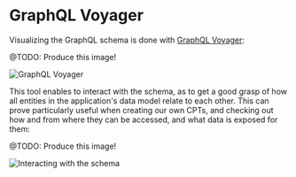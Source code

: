 # GraphQL Voyager

Visualizing the GraphQL schema is done with [GraphQL Voyager](https://github.com/APIs-guru/graphql-voyager): 

@TODO: Produce this image!

![GraphQL Voyager](/images/graphql-voyager.jpg)

This tool enables to interact with the schema, as to get a good grasp of how all entities in the application's data model relate to each other. This can prove particularly useful when creating our own CPTs, and checking out how and from where they can be accessed, and what data is exposed for them:

@TODO: Produce this image!

![Interacting with the schema](/images/interactive-schema.gif)
